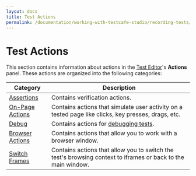 ```yaml
---
layout: docs
title: Test Actions
permalink: /documentation/working-with-testcafe-studio/recording-tests/test-actions/
---
```

# Test Actions

This section contains information about actions in the [Test Editor](../../../user-interface/test-editor.md)'s **Actions** panel. These actions are organized into the following categories:

Category              | Description
--------------------- | --------------
[Assertions](assertions.md) | Contains verification actions.
[On-Page Actions](on-page-actions/README.md) | Contains actions that simulate user activity on a tested page like clicks, key presses, drags, etc.
[Debug](debug.md) | Contains actions for [debugging tests](../../debugging-tests.md).
[Browser Actions](browser-actions.md) | Contains actions that allow you to work with a browser window.
[Switch Frames](switch-frames.md) | Contains actions that allow you to switch the test's browsing context to iframes or back to the main window.
